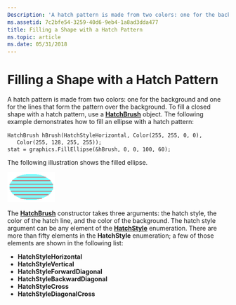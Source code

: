 ```yaml
---
Description: 'A hatch pattern is made from two colors: one for the background and one for the lines that form the pattern over the background.'
ms.assetid: 7c2bfe54-3259-40d6-9eb4-1a8ad3dda477
title: Filling a Shape with a Hatch Pattern
ms.topic: article
ms.date: 05/31/2018
---
```


# Filling a Shape with a Hatch Pattern

A hatch pattern is made from two colors: one for the background and one for the lines that form the pattern over the background. To fill a closed shape with a hatch pattern, use a [**HatchBrush**](/windows/desktop/api/gdiplusbrush/nl-gdiplusbrush-hatchbrush) object. The following example demonstrates how to fill an ellipse with a hatch pattern:


```
HatchBrush hBrush(HatchStyleHorizontal, Color(255, 255, 0, 0),
   Color(255, 128, 255, 255));
stat = graphics.FillEllipse(&hBrush, 0, 0, 100, 60);
```



The following illustration shows the filled ellipse.

![illustration of an ellipse filled with hatch pattern of horizontal lines over a solid background](images/hatch1.png)

The [**HatchBrush**](/windows/desktop/api/gdiplusbrush/nl-gdiplusbrush-hatchbrush) constructor takes three arguments: the hatch style, the color of the hatch line, and the color of the background. The hatch style argument can be any element of the [**HatchStyle**](/windows/desktop/api/Gdiplusenums/ne-gdiplusenums-hatchstyle) enumeration. There are more than fifty elements in the **HatchStyle** enumeration; a few of those elements are shown in the following list:

-   **HatchStyleHorizontal**
-   **HatchStyleVertical**
-   **HatchStyleForwardDiagonal**
-   **HatchStyleBackwardDiagonal**
-   **HatchStyleCross**
-   **HatchStyleDiagonalCross**

 

 



